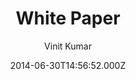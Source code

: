 ---
title: White Paper
github: https://github.com/vinitkumar/white-paper
demo: https://vinitkumar.github.io/white-paper/
author: Vinit Kumar
ssg:
  - Jekyll
cms:
  - Markdown
date: 2014-06-30T14:56:52.000Z
description: Simple, elegant and clean jekyll theme.
draft: true
publish_date: '2014-06-30T14:56:52Z'
update_date: '2021-09-03T19:18:22Z'
github_star: 213
github_fork: 154
---